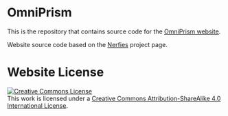 # OmniPrism

This is the repository that contains source code for the [OmniPrism website](https://tale17.github.io/omni/).

Website source code based on the [Nerfies]("https://github.com/nerfies/nerfies.github.io") project page.

# Website License
<a rel="license" href="http://creativecommons.org/licenses/by-sa/4.0/"><img alt="Creative Commons License" style="border-width:0" src="https://i.creativecommons.org/l/by-sa/4.0/88x31.png" /></a><br />This work is licensed under a <a rel="license" href="http://creativecommons.org/licenses/by-sa/4.0/">Creative Commons Attribution-ShareAlike 4.0 International License</a>.
